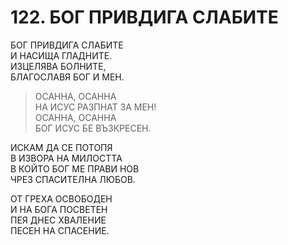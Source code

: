 # 122. БОГ ПРИВДИГА СЛАБИТЕ  
  
БОГ ПРИВДИГА СЛАБИТЕ  
И НАСИЩА ГЛАДНИТЕ.  
ИЗЦЕЛЯВА БОЛНИТЕ,  
БЛАГОСЛАВЯ БОГ И МЕН.  
  
> ОСАННА, ОСАННА  
> НА ИСУС РАЗПНАТ ЗА МЕН!  
> ОСАННА, ОСАННА  
> БОГ ИСУС БЕ ВЪЗКРЕСЕН.  
  
ИСКАМ ДА СЕ ПОТОПЯ  
В ИЗВОРА НА МИЛОСТТА  
В КОЙТО БОГ МЕ ПРАВИ НОВ  
ЧРЕЗ СПАСИТЕЛНА ЛЮБОВ.  
  
ОТ ГРЕХА ОСВОБОДЕН  
И НА БОГА ПОСВЕТЕН  
ПЕЯ ДНЕС ХВАЛЕНИЕ  
ПЕСЕН НА СПАСЕНИЕ.  
